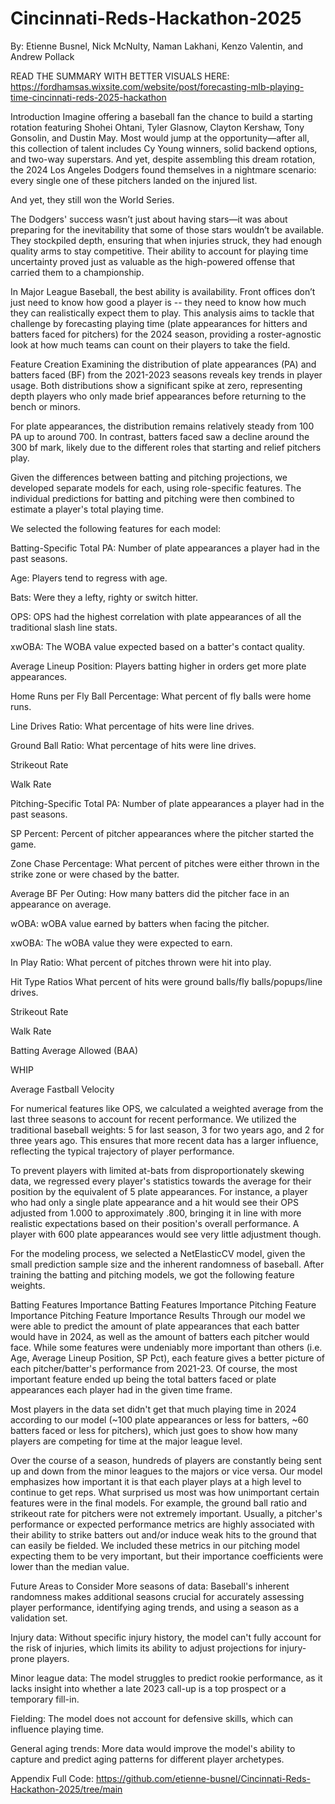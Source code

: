 # Cincinnati-Reds-Hackathon-2025

By: Etienne Busnel, Nick McNulty, Naman Lakhani, Kenzo Valentin, and Andrew Pollack

READ THE SUMMARY WITH BETTER VISUALS HERE: https://fordhamsas.wixsite.com/website/post/forecasting-mlb-playing-time-cincinnati-reds-2025-hackathon

Introduction
Imagine offering a baseball fan the chance to build a starting rotation featuring Shohei Ohtani, Tyler Glasnow, Clayton Kershaw, Tony Gonsolin, and Dustin May. Most would jump at the opportunity—after all, this collection of talent includes Cy Young winners, solid backend options, and two-way superstars. And yet, despite assembling this dream rotation, the 2024 Los Angeles Dodgers found themselves in a nightmare scenario: every single one of these pitchers landed on the injured list.


And yet, they still won the World Series.


The Dodgers' success wasn’t just about having stars—it was about preparing for the inevitability that some of those stars wouldn’t be available. They stockpiled depth, ensuring that when injuries struck, they had enough quality arms to stay competitive. Their ability to account for playing time uncertainty proved just as valuable as the high-powered offense that carried them to a championship.


In Major League Baseball, the best ability is availability. Front offices don’t just need to know how good a player is -- they need to know how much they can realistically expect them to play. This analysis aims to tackle that challenge by forecasting playing time (plate appearances for hitters and batters faced for pitchers) for the 2024 season, providing a roster-agnostic look at how much teams can count on their players to take the field.


Feature Creation
Examining the distribution of plate appearances (PA) and batters faced (BF) from the 2021-2023 seasons reveals key trends in player usage. Both distributions show a significant spike at zero, representing depth players who only made brief appearances before returning to the bench or minors.


For plate appearances, the distribution remains relatively steady from 100 PA up to around 700. In contrast, batters faced saw a decline around the 300 bf mark, likely due to the different roles that starting and relief pitchers play.



Given the differences between batting and pitching projections, we developed separate models for each, using role-specific features. The individual predictions for batting and pitching were then combined to estimate a player's total playing time.


We selected the following features for each model:


Batting-Specific
Total PA: Number of plate appearances a player had in the past seasons.

Age: Players tend to regress with age.

Bats: Were they a lefty, righty or switch hitter.

OPS: OPS had the highest correlation with plate appearances of all the traditional slash line stats.

xwOBA: The WOBA value expected based on a batter's contact quality.

Average Lineup Position: Players batting higher in orders get more plate appearances.

Home Runs per Fly Ball Percentage: What percent of fly balls were home runs.

Line Drives Ratio: What percentage of hits were line drives.

Ground Ball Ratio: What percentage of hits were line drives.

Strikeout Rate

Walk Rate


Pitching-Specific
Total PA: Number of plate appearances a player had in the past seasons.

SP Percent: Percent of pitcher appearances where the pitcher started the game.

Zone Chase Percentage: What percent of pitches were either thrown in the strike zone or were chased by the batter.

Average BF Per Outing: How many batters did the pitcher face in an appearance on average.

wOBA: wOBA value earned by batters when facing the pitcher.

xwOBA: The wOBA value they were expected to earn.

In Play Ratio: What percent of pitches thrown were hit into play.

Hit Type Ratios What percent of hits were ground balls/fly balls/popups/line drives.

Strikeout Rate

Walk Rate

Batting Average Allowed (BAA)

WHIP

Average Fastball Velocity


For numerical features like OPS, we calculated a weighted average from the last three seasons to account for recent performance. We utilized the traditional baseball weights: 5 for last season, 3 for two years ago, and 2 for three years ago. This ensures that more recent data has a larger influence, reflecting the typical trajectory of player performance.

To prevent players with limited at-bats from disproportionately skewing data, we regressed every player's statistics towards the average for their position by the equivalent of 5 plate appearances. For instance, a player who had only a single plate appearance and a hit would see their OPS adjusted from 1.000 to approximately .800, bringing it in line with more realistic expectations based on their position's overall performance. A player with 600 plate appearances would see very little adjustment though.


For the modeling process, we selected a NetElasticCV model, given the small prediction sample size and the inherent randomness of baseball. After training the batting and pitching models, we got the following feature weights.

Batting Features Importance
Batting Features Importance
Pitching Feature Importance
Pitching Feature Importance
Results
Through our model we were able to predict the amount of plate appearances that each batter would have in 2024, as well as the amount of batters each pitcher would face. While some features were undeniably more important than others (i.e. Age, Average Lineup Position, SP Pct), each feature gives a better picture of each pitcher/batter's performance from 2021-23. Of course, the most important feature ended up being the total batters faced or plate appearances each player had in the given time frame.

Most players in the data set didn't get that much playing time in 2024 according to our model (~100 plate appearances or less for batters, ~60 batters faced or less for pitchers), which just goes to show how many players are competing for time at the major league level.


Over the course of a season, hundreds of players are constantly being sent up and down from the minor leagues to the majors or vice versa. Our model emphasizes how important it is that each player plays at a high level to continue to get reps. What surprised us most was how unimportant certain features were in the final models. For example, the ground ball ratio and strikeout rate for pitchers were not extremely important. Usually, a pitcher's performance or expected performance metrics are highly associated with their ability to strike batters out and/or induce weak hits to the ground that can easily be fielded. We included these metrics in our pitching model expecting them to be very important, but their importance coefficients were lower than the median value.


Future Areas to Consider
More seasons of data: Baseball's inherent randomness makes additional seasons crucial for accurately assessing player performance, identifying aging trends, and using a season as a validation set.

Injury data: Without specific injury history, the model can't fully account for the risk of injuries, which limits its ability to adjust projections for injury-prone players.

Minor league data: The model struggles to predict rookie performance, as it lacks insight into whether a late 2023 call-up is a top prospect or a temporary fill-in.

Fielding: The model does not account for defensive skills, which can influence playing time.

General aging trends: More data would improve the model's ability to capture and predict aging patterns for different player archetypes.


Appendix
Full Code: https://github.com/etienne-busnel/Cincinnati-Reds-Hackathon-2025/tree/main

